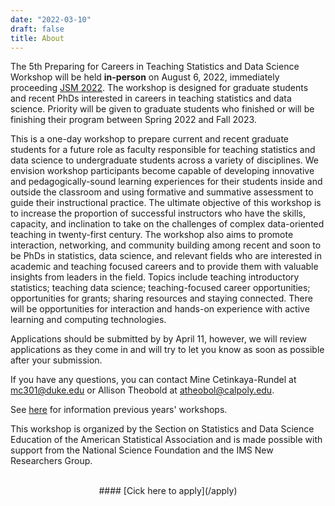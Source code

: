 ```yaml
---
date: "2022-03-10"
draft: false
title: About
---
```


The 5th Preparing for Careers in Teaching Statistics and Data Science Workshop will be held **in-person** on August 6, 2022, immediately proceeding [JSM 2022](https://ww2.amstat.org/meetings/jsm/2022/). The workshop is designed for graduate students and recent PhDs interested in careers in teaching statistics and data science. Priority will be given to graduate students who finished or will be finishing their program between Spring 2022 and Fall 2023.

This is a one-day workshop to prepare current and recent graduate students for a future role as faculty responsible for teaching statistics and data science to undergraduate students across a variety of disciplines. We envision workshop participants become capable of developing innovative and pedagogically-sound learning experiences for their students inside and outside the classroom and using formative and summative assessment to guide their instructional practice. The ultimate objective of this workshop is to increase the proportion of successful instructors who have the skills, capacity, and inclination to take on the challenges of complex data-oriented teaching in twenty-first century. The workshop also aims to promote interaction, networking, and community building among recent and soon to be PhDs in statistics, data science, and relevant fields who are interested in academic and teaching focused careers and to provide them with valuable insights from leaders in the field. Topics include teaching introductory statistics; teaching data science; teaching-focused career opportunities; opportunities for grants; sharing resources and staying connected. There will be opportunities for interaction and hands-on experience with active learning and computing technologies.

<!--
The workshop presenters include ...
-->

Applications should be submitted by by April 11, however, we will review applications as they come in and will try to let you know as soon as possible after your submission.

If you have any questions, you can contact Mine Cetinkaya-Rundel at [mc301@duke.edu](mailto:mc301@duke.edu) or Allison Theobold 
at [atheobol@calpoly.edu](mailto:atheobol@calpoly.edu).

See [here](/past) for information previous years' workshops.

This workshop is organized by the Section on Statistics and Data Science Education of the American Statistical Association and is made possible with support from the National Science Foundation and the IMS New Researchers Group.

<br>
<center>
#### [Cick here to apply](/apply)
</center>
<br>
